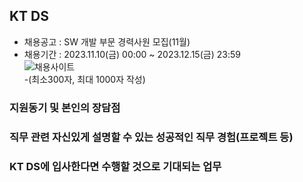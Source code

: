 ## KT DS
- 채용공고 : SW 개발 부문 경력사원 모집(11월)
- 채용기간 : 2023.11.10(금) 00:00 ~ 2023.12.15(금) 23:59 <br/>
![채용사이트](https://ktds.recruiter.co.kr/app/jobnotice/view?systemKindCode=MRS2&jobnoticeSn=162494)<br/>
-(최소300자, 최대 1000자 작성)

### 지원동기 및 본인의 장담점 

### 직무 관련 자신있게 설명할 수 있는 성공적인 직무 경험(프로젝트 등)

### KT DS에 입사한다면 수행할 것으로 기대되는 업무